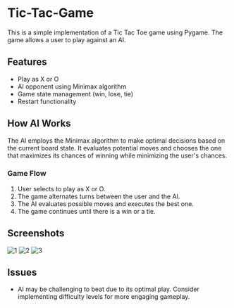 # Tic-Tac-Game
This is a simple implementation of a Tic Tac Toe game using Pygame. The game allows a user to play against an AI.

## Features
- Play as X or O
- AI opponent using Minimax algorithm
- Game state management (win, lose, tie)
- Restart functionality

## How AI Works
The AI employs the Minimax algorithm to make optimal decisions based on the current board state. It evaluates potential moves and chooses the one that maximizes its chances of winning while minimizing the user's chances.

### Game Flow
1. User selects to play as X or O.
2. The game alternates turns between the user and the AI.
3. The AI evaluates possible moves and executes the best one.
4. The game continues until there is a win or a tie.

## Screenshots
![1](https://github.com/user-attachments/assets/a80bae03-d5b7-4e43-ac2e-66c0bf3c29c5)
![2](https://github.com/user-attachments/assets/66d3e97c-3ab8-49dc-bceb-2aa900e23662)
![3](https://github.com/user-attachments/assets/052b4cf7-39c2-4860-8580-c0bad8c4c788)

## Issues
- AI may be challenging to beat due to its optimal play. Consider implementing difficulty levels for more engaging gameplay.
